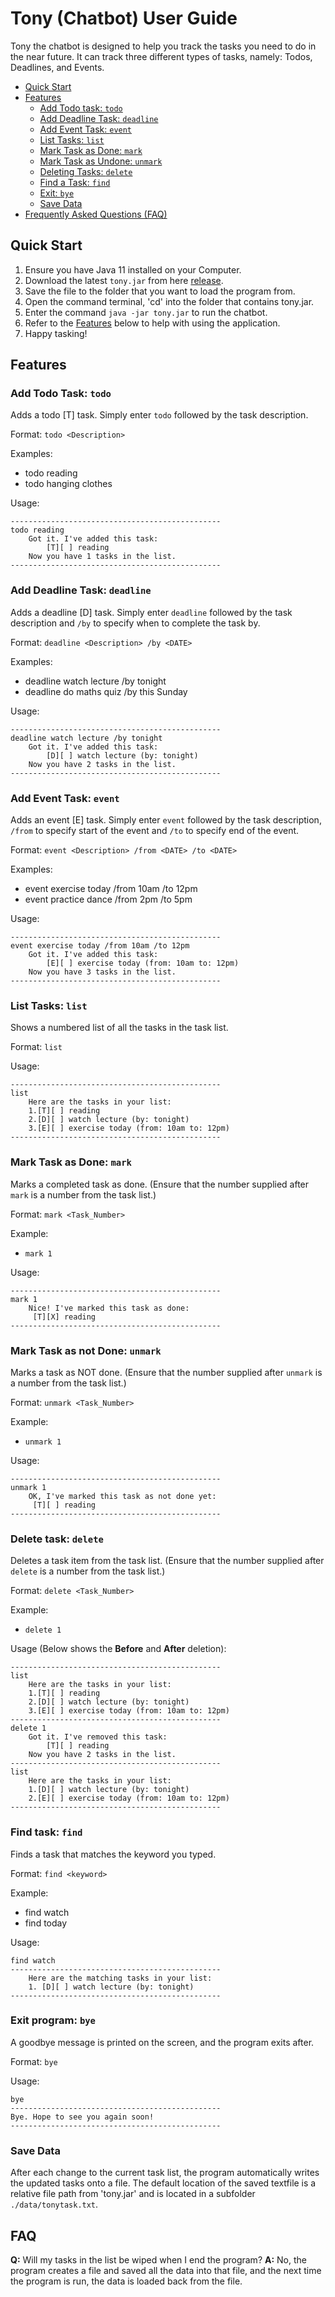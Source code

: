 # Tony (Chatbot) User Guide
Tony the chatbot is designed to help you track the tasks you need to do in the near future.
It can track three different types of tasks, namely: Todos, Deadlines, and Events.

* [Quick Start](#quick-start)
* [Features](#features)
  - [Add Todo task: `todo`](#add-todo-task-todo)
  - [Add Deadline Task: `deadline`](#add-deadline-task-deadline)
  - [Add Event Task: `event`](#add-event-task-event)
  - [List Tasks: `list`](#list-tasks-list)
  - [Mark Task as Done: `mark`](#mark-task-as-done-mark)
  - [Mark Task as Undone: `unmark`](#mark-task-as-not-done-unmark)
  - [Deleting Tasks: `delete`](#delete-task-delete)
  - [Find a Task: `find`](#find-task-find)
  - [Exit: `bye`](#exit-program-bye)
  - [Save Data](#save-data)
* [Frequently Asked Questions (FAQ)](#faq)

## Quick Start
1. Ensure you have Java 11 installed on your Computer.
2. Download the latest `tony.jar` from here [release](linkkk).
3. Save the file to the folder that you want to load the program from.
4. Open the command terminal, 'cd' into the folder that contains tony.jar.
5. Enter the command `java -jar tony.jar` to run the chatbot.
6. Refer to the [Features](#features) below to help with using the application.
7. Happy tasking!

## Features

### Add Todo Task: `todo`

Adds a todo [T] task. Simply enter `todo` followed by the task description.

Format: `todo <Description>`

Examples:
* todo reading
* todo hanging clothes

Usage:
```
-----------------------------------------------
todo reading
	Got it. I've added this task:
		[T][ ] reading
	Now you have 1 tasks in the list.
-----------------------------------------------
```

### Add Deadline Task: `deadline`

Adds a deadline [D] task. Simply enter `deadline` followed by the task description
and `/by` to specify when to complete the task by.

Format: `deadline <Description> /by <DATE>`

Examples:
* deadline watch lecture /by tonight
* deadline do maths quiz /by this Sunday

Usage:
```
-----------------------------------------------
deadline watch lecture /by tonight
    Got it. I've added this task:
		[D][ ] watch lecture (by: tonight)
	Now you have 2 tasks in the list.
-----------------------------------------------
```

### Add Event Task: `event`

Adds an event [E] task. Simply enter `event` followed by the task description,
`/from` to specify start of the event and `/to` to specify end of the event.

Format: `event <Description> /from <DATE> /to <DATE>`

Examples:
* event exercise today /from 10am /to 12pm
* event practice dance /from 2pm /to 5pm

Usage:
```
-----------------------------------------------
event exercise today /from 10am /to 12pm
	Got it. I've added this task:
		[E][ ] exercise today (from: 10am to: 12pm)
	Now you have 3 tasks in the list.
-----------------------------------------------
```

### List Tasks: ``list``

Shows a numbered list of all the tasks in the task list.

Format: `list`

Usage:
```
-----------------------------------------------
list
    Here are the tasks in your list:
    1.[T][ ] reading
    2.[D][ ] watch lecture (by: tonight)
    3.[E][ ] exercise today (from: 10am to: 12pm)
-----------------------------------------------
```

### Mark Task as Done: `mark`

Marks a completed task as done.
(Ensure that the number supplied after `mark` is a number from the task list.)

Format: `mark <Task_Number>`

Example:
* `mark 1`

Usage:
```
-----------------------------------------------
mark 1
    Nice! I've marked this task as done:
     [T][X] reading
-----------------------------------------------
```

### Mark Task as not Done: `unmark`

Marks a task as NOT done.
(Ensure that the number supplied after `unmark` is a number from the task list.)

Format: `unmark <Task_Number>`

Example:
* `unmark 1`

Usage:
```
-----------------------------------------------
unmark 1
    OK, I've marked this task as not done yet:
     [T][ ] reading
-----------------------------------------------
```

### Delete task: `delete`

Deletes a task item from the task list.
(Ensure that the number supplied after `delete` is a number from the task list.)

Format: `delete <Task_Number>`

Example:
* `delete 1`

Usage (Below shows the **Before** and **After** deletion):
```
-----------------------------------------------
list
    Here are the tasks in your list:
    1.[T][ ] reading
    2.[D][ ] watch lecture (by: tonight)
    3.[E][ ] exercise today (from: 10am to: 12pm)
-----------------------------------------------
delete 1
	Got it. I've removed this task:
		[T][ ] reading
	Now you have 2 tasks in the list.
-----------------------------------------------
list
    Here are the tasks in your list:
    1.[D][ ] watch lecture (by: tonight)
    2.[E][ ] exercise today (from: 10am to: 12pm)
-----------------------------------------------
```

### Find task: `find`

Finds a task that matches the keyword you typed.

Format: `find <keyword>`

Example:
* find watch
* find today

Usage:
```
find watch
-----------------------------------------------
	Here are the matching tasks in your list:
	1. [D][ ] watch lecture (by: tonight)
-----------------------------------------------
```

### Exit program: `bye`
A goodbye message is printed on the screen, and the program exits after.

Format: `bye`

Usage:
```
bye
-----------------------------------------------
Bye. Hope to see you again soon!
-----------------------------------------------
```

### Save Data
After each change to the current task list, the program automatically writes the updated tasks onto a file.
The default location of the saved textfile is a relative file path from 'tony.jar' 
and is located in a subfolder `./data/tonytask.txt`.

## FAQ
**Q:** Will my tasks in the list be wiped when I end the program?
**A:** No, the program creates a file and saved all the data into that file, and the next time the program is run,
the data is loaded back from the file.
